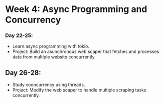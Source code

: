 # Week 4: Async Programming and Concurrency

### Day 22-25:

- Learn async programming with tokio.
- Project: Build an asunchronous web scaper that fetches and processes data from multiple website concurrently.

## Day 26-28:
- Study cooncurrency using threads.
- Project: Modify the web scaper to handle multiple scraping tasks concurrently.
